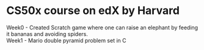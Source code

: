 # CS50x course on edX by Harvard

Week0 - Created Scratch game where one can raise an elephant by feeding it bananas and avoiding spiders.<br /> 
Week1 - Mario double pyramid problem set in C
